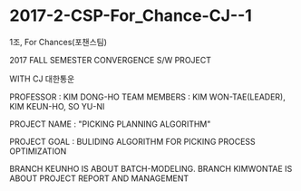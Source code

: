 # 2017-2-CSP-For_Chance-CJ--1
1조,  For Chances(포챈스팀)

2017 FALL SEMESTER CONVERGENCE S/W PROJECT

WITH CJ 대한통운

PROFESSOR : KIM DONG-HO
TEAM MEMBERS : KIM WON-TAE(LEADER), KIM KEUN-HO, SO YU-NI

PROJECT NAME : "PICKING PLANNING ALGORITHM"

PROJECT GOAL : BULIDING ALGORITHM FOR PICKING PROCESS OPTIMIZATION

BRANCH KEUNHO IS ABOUT BATCH-MODELING.
BRANCH KIMWONTAE IS ABOUT PROJECT REPORT AND MANAGEMENT
